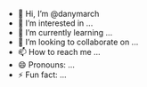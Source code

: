 - 👋 Hi, I’m @danymarch
- 👀 I’m interested in ...
- 🌱 I’m currently learning ...
- 💞️ I’m looking to collaborate on ...
- 📫 How to reach me ...
- 😄 Pronouns: ...
- ⚡ Fun fact: ...

<!---
danymarch/danymarch is a ✨ special ✨ repository because its `README.md` (this file) appears on your GitHub profile.
You can click the Preview link to take a look at your changes.
--->
